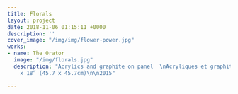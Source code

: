 ```yaml
---
title: Florals
layout: project
date: 2018-11-06 01:15:11 +0000
description: ''
cover_image: "/img/img/flower-power.jpg"
works:
- name: The Orator
  image: "/img/florals.jpg"
  description: "Acrylics and graphite on panel  \nAcryliques et graphite sur panneau\n\n18
    x 18” (45.7 x 45.7cm)\n\n2015"

---
```

